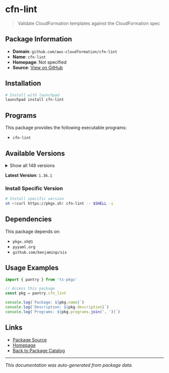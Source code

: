 # cfn-lint

> Validate CloudFormation templates against the CloudFormation spec

## Package Information

- **Domain**: `github.com/aws-cloudformation/cfn-lint`
- **Name**: `cfn-lint`
- **Homepage**: Not specified
- **Source**: [View on GitHub](https://github.com/pkgxdev/pantry/tree/main/projects/github.com/aws-cloudformation/cfn-lint/package.yml)

## Installation

```bash
# Install with launchpad
launchpad install cfn-lint
```

## Programs

This package provides the following executable programs:

- `cfn-lint`

## Available Versions

<details>
<summary>Show all 148 versions</summary>

- `1.36.1`, `1.36.0`, `1.35.4`, `1.35.3`, `1.35.2`
- `1.35.1`, `1.35.0`, `1.34.2`, `1.34.1`, `1.34.0`
- `1.33.2`, `1.33.1`, `1.33.0`, `1.32.4`, `1.32.3`
- `1.32.2`, `1.32.1`, `1.32.0`, `1.31.3`, `1.31.2`
- `1.31.1`, `1.31.0`, `1.30.0`, `1.29.1`, `1.29.0`
- `1.28.0`, `1.27.0`, `1.26.1`, `1.26.0`, `1.25.1`
- `1.25.0`, `1.24.0`, `1.23.1`, `1.23.0`, `1.22.7`
- `1.22.6`, `1.22.5`, `1.22.4`, `1.22.3`, `1.22.2`
- `1.22.1`, `1.22.0`, `1.21.0`, `1.20.2`, `1.20.1`
- `1.20.0`, `1.19.0`, `1.18.4`, `1.18.3`, `1.18.2`
- `1.18.1`, `1.18.0`, `1.17.2`, `1.17.1`, `1.17.0`
- `1.16.1`, `1.16.0`, `1.15.2`, `1.15.1`, `1.15.0`
- `1.14.2`, `1.14.1`, `1.14.0`, `1.13.0`, `1.12.4`
- `1.12.3`, `1.12.2`, `1.12.1`, `1.12.0`, `1.11.1`
- `1.11.0`, `1.10.3`, `1.10.2`, `1.10.1`, `1.10.0`
- `1.9.7`, `1.9.6`, `1.9.5`, `1.9.4`, `1.9.3`
- `1.9.2`, `1.9.1`, `1.9.0`, `1.8.2`, `1.8.1`
- `1.8.0`, `1.7.2`, `1.7.1`, `1.7.0`, `1.6.1`
- `1.6.0`, `1.5.3`, `1.5.2`, `1.5.1`, `1.5.0`
- `1.4.2`, `1.4.1`, `1.4.0`, `1.3.7`, `1.3.6`
- `1.3.5`, `1.3.4`, `1.3.3`, `1.3.2`, `1.3.1`
- `1.3.0`, `0.87.11`, `0.87.10`, `0.87.9`, `0.87.8`
- `0.87.7`, `0.87.6`, `0.87.5`, `0.87.4`, `0.87.3`
- `0.87.2`, `0.87.1`, `0.87.0`, `0.86.4`, `0.86.3`
- `0.86.2`, `0.86.1`, `0.86.0`, `0.85.3`, `0.85.2`
- `0.85.1`, `0.85.0`, `0.84.0`, `0.83.8`, `0.83.7`
- `0.83.6`, `0.83.5`, `0.83.4`, `0.83.3`, `0.83.2`
- `0.83.1`, `0.83.0`, `0.82.2`, `0.82.1`, `0.82.0`
- `0.81.0`, `0.80.4`, `0.80.3`, `0.80.2`, `0.80.1`
- `0.79.11`, `0.79.10`, `0.79.9`

</details>

**Latest Version**: `1.36.1`

### Install Specific Version

```bash
# Install specific version
sh <(curl https://pkgx.sh) cfn-lint -- $SHELL -i
```

## Dependencies

This package depends on:

- `pkgx.sh@1`
- `pyyaml.org`
- `github.com/benjaminp/six`

## Usage Examples

```typescript
import { pantry } from 'ts-pkgx'

// Access this package
const pkg = pantry.cfn_lint

console.log(`Package: ${pkg.name}`)
console.log(`Description: ${pkg.description}`)
console.log(`Programs: ${pkg.programs.join(', ')}`)
```

## Links

- [Package Source](https://github.com/pkgxdev/pantry/tree/main/projects/github.com/aws-cloudformation/cfn-lint/package.yml)
- [Homepage](#)
- [Back to Package Catalog](../package-catalog.md)

---

*This documentation was auto-generated from package data.*
